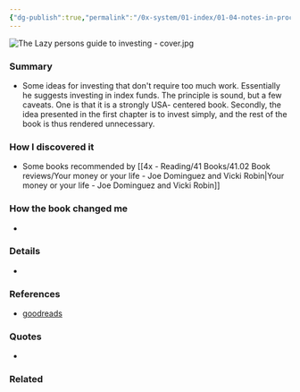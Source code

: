 ```yaml
---
{"dg-publish":true,"permalink":"/0x-system/01-index/01-04-notes-in-process/the-lazy-person-s-guide-to-investing-paul-farrell/","title":"Lazy investing","dgShowBacklinks":false}
---
```


![The Lazy persons guide to investing - cover.jpg](/img/user/0x%20-%20System/01%20Index/01.04%20Notes%20in%20process/The%20Lazy%20persons%20guide%20to%20investing%20-%20cover.jpg)
### Summary
- Some ideas for investing that don't require too much work. Essentially he suggests investing in index funds. The principle is sound, but a few caveats. One is that it is a strongly USA- centered book. Secondly, the idea presented in the first chapter is to invest simply, and the rest of the book is thus rendered unnecessary.

### How I discovered it
- Some books recommended by [[4x - Reading/41 Books/41.02 Book reviews/Your money or your life - Joe Dominguez and Vicki Robin\|Your money or your life - Joe Dominguez and Vicki Robin]]

### How the book changed me
- 

### Details
- 

### References
- [goodreads](https://www.goodreads.com/book/show/24491.The_Lazy_Person_s_Guide_to_Investing)

### Quotes
- 

### Related

